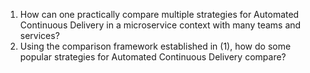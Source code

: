 1. How can one practically compare multiple strategies for Automated Continuous Delivery in a microservice context with many teams and services?
2. Using the comparison framework established in (1), how do some popular strategies for Automated Continuous Delivery compare?
